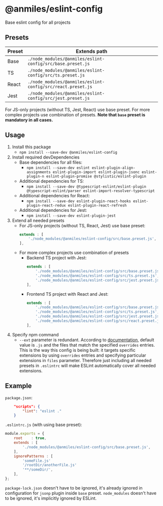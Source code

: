 # @anmiles/eslint-config

Base eslint config for all projects

## Presets

| Preset | Extends path                                                |
|--------|-------------------------------------------------------------|
| Base   | `./node_modules/@anmiles/eslint-config/src/base.preset.js`  |
| TS     | `./node_modules/@anmiles/eslint-config/src/ts.preset.js`    |
| React  | `./node_modules/@anmiles/eslint-config/src/react.preset.js` |
| Jest   | `./node_modules/@anmiles/eslint-config/src/jest.preset.js`  |

For JS-only projects (without TS, Jest, React) use base preset.
For more complex projects use combination of presets.
__Note that `base` preset is mandatory in all cases.__

## Usage

1. Install this package
	- `npm install --save-dev @anmiles/eslint-config`
1. Install required devDependencies
	- Base dependencies for all files:
		- `npm install --save-dev eslint eslint-plugin-align-assignments eslint-plugin-import eslint-plugin-jsonc eslint-plugin-n eslint-plugin-promise @stylistic/eslint-plugin`
	- Additional dependencies for TS:
		- `npm install --save-dev @typescript-eslint/eslint-plugin @typescript-eslint/parser eslint-import-resolver-typescript`
	- Additional dependencies for React:
		- `npm install --save-dev eslint-plugin-react-hooks eslint-plugin-react-redux eslint-plugin-react-refresh`
	- Additional dependencies for Jest:
		- `npm install --save-dev eslint-plugin-jest`
1. Extend all needed presets
	- For JS-only projects (without TS, React, Jest) use base preset:
		```js
		extends : [
			'./node_modules/@anmiles/eslint-config/src/base.preset.js',
		],
		```
	- For more complex projects use combination of presets
		- Backend TS project with Jest:
			```js
			extends : [
				'./node_modules/@anmiles/eslint-config/src/base.preset.js',
				'./node_modules/@anmiles/eslint-config/src/ts.preset.js',
				'./node_modules/@anmiles/eslint-config/src/jest.preset.js',
			],
			```
		- Frontend TS project with React and Jest:
			```js
			extends : [
				'./node_modules/@anmiles/eslint-config/src/base.preset.js',
				'./node_modules/@anmiles/eslint-config/src/ts.preset.js',
				'./node_modules/@anmiles/eslint-config/src/jest.preset.js',
				'./node_modules/@anmiles/eslint-config/src/react.preset.js',
			],
			```
1. Specify npm command
	- `--ext` parameter is redundant. According to [documentation](https://eslint.org/docs/latest/use/command-line-interface#--ext), default value is `.js` and the files that match the specified `overrides` entries. This is the way this config is being built: it targets specific extensions by using `overrides` entries and specifying particular extensions in `files` parameter. Therefore just including all needed presets in `.eslintrc` will make ESLint automatically cover all needed extensions.

## Example

`package.json`:
``` json
	"scripts": {
		"lint": "eslint ."
	}
```

`.eslintrc.js` (with using base preset):
``` js
module.exports = {
	root    : true,
	extends : [
		'./node_modules/@anmiles/eslint-config/src/base.preset.js',
	],
	ignorePatterns : [
		'someFile.js'
		'/rootDir/anotherFile.js'
		'**/someDir/',
	],
};
```

`package-lock.json` doesn't have to be ignored, it's already ignored in configuration for `jsonp` plugin inside `base` preset.
`node_modules` doesn't have to be ignored, it's implicitly ignored by ESLint.
